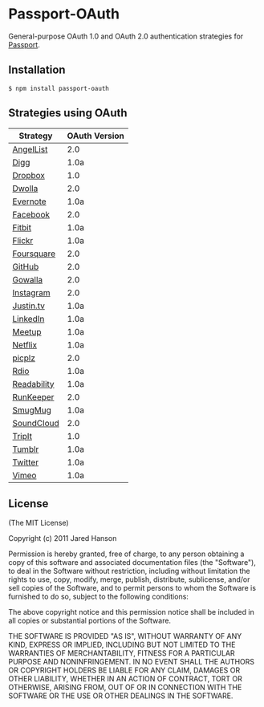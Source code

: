 # Passport-OAuth

General-purpose OAuth 1.0 and OAuth 2.0 authentication strategies for [Passport](https://github.com/jaredhanson/passport).

## Installation

    $ npm install passport-oauth

## Strategies using OAuth

<table>
  <thead>
    <tr><th>Strategy</th><th>OAuth Version</th>
  </thead>
  <tbody>
    <tr><td><a href="https://github.com/jaredhanson/passport-angellist">AngelList</a></td><td>2.0</td></tr>
    <tr><td><a href="https://github.com/jaredhanson/passport-digg">Digg</a></td><td>1.0a</td></tr>
    <tr><td><a href="https://github.com/jaredhanson/passport-dropbox">Dropbox</a></td><td>1.0</td></tr>
    <tr><td><a href="https://github.com/jaredhanson/passport-dwolla">Dwolla</a></td><td>2.0</td></tr>
    <tr><td><a href="https://github.com/jaredhanson/passport-evernote">Evernote</a></td><td>1.0a</td></tr>
    <tr><td><a href="https://github.com/jaredhanson/passport-facebook">Facebook</a></td><td>2.0</td></tr>
    <tr><td><a href="https://github.com/jaredhanson/passport-fitbit">Fitbit</a></td><td>1.0a</td></tr>
    <tr><td><a href="https://github.com/jaredhanson/passport-flickr">Flickr</a></td><td>1.0a</td></tr>
    <tr><td><a href="https://github.com/jaredhanson/passport-foursquare">Foursquare</a></td><td>2.0</td></tr>
    <tr><td><a href="https://github.com/jaredhanson/passport-github">GitHub</a></td><td>2.0</td></tr>
    <tr><td><a href="https://github.com/jaredhanson/passport-gowalla">Gowalla</a></td><td>2.0</td></tr>
    <tr><td><a href="https://github.com/jaredhanson/passport-instagram">Instagram</a></td><td>2.0</td></tr>
    <tr><td><a href="https://github.com/jaredhanson/passport-justintv">Justin.tv</a></td><td>1.0a</td></tr>
    <tr><td><a href="https://github.com/jaredhanson/passport-linkedin">LinkedIn</a></td><td>1.0a</td></tr>
    <tr><td><a href="https://github.com/jaredhanson/passport-meetup">Meetup</a></td><td>1.0a</td></tr>
    <tr><td><a href="https://github.com/jaredhanson/passport-netflix">Netflix</a></td><td>1.0a</td></tr>
    <tr><td><a href="https://github.com/jaredhanson/passport-picplz">picplz</a></td><td>2.0</td></tr>
    <tr><td><a href="https://github.com/jaredhanson/passport-rdio">Rdio</a></td><td>1.0a</td></tr>
    <tr><td><a href="https://github.com/jaredhanson/passport-readability">Readability</a></td><td>1.0a</td></tr>
    <tr><td><a href="https://github.com/jaredhanson/passport-runkeeper">RunKeeper</a></td><td>2.0</td></tr>
    <tr><td><a href="https://github.com/jaredhanson/passport-smugmug">SmugMug</a></td><td>1.0a</td></tr>
    <tr><td><a href="https://github.com/jaredhanson/passport-soundcloud">SoundCloud</a></td><td>2.0</td></tr>
    <tr><td><a href="https://github.com/jaredhanson/passport-tripit">TripIt</a></td><td>1.0</td></tr>
    <tr><td><a href="https://github.com/jaredhanson/passport-tumblr">Tumblr</a></td><td>1.0a</td></tr>
    <tr><td><a href="https://github.com/jaredhanson/passport-twitter">Twitter</a></td><td>1.0a</td></tr>
    <tr><td><a href="https://github.com/jaredhanson/passport-vimeo">Vimeo</a></td><td>1.0a</td></tr>
  </tbody>
</table>

## License

(The MIT License)

Copyright (c) 2011 Jared Hanson

Permission is hereby granted, free of charge, to any person obtaining a copy of
this software and associated documentation files (the "Software"), to deal in
the Software without restriction, including without limitation the rights to
use, copy, modify, merge, publish, distribute, sublicense, and/or sell copies of
the Software, and to permit persons to whom the Software is furnished to do so,
subject to the following conditions:

The above copyright notice and this permission notice shall be included in all
copies or substantial portions of the Software.

THE SOFTWARE IS PROVIDED "AS IS", WITHOUT WARRANTY OF ANY KIND, EXPRESS OR
IMPLIED, INCLUDING BUT NOT LIMITED TO THE WARRANTIES OF MERCHANTABILITY, FITNESS
FOR A PARTICULAR PURPOSE AND NONINFRINGEMENT. IN NO EVENT SHALL THE AUTHORS OR
COPYRIGHT HOLDERS BE LIABLE FOR ANY CLAIM, DAMAGES OR OTHER LIABILITY, WHETHER
IN AN ACTION OF CONTRACT, TORT OR OTHERWISE, ARISING FROM, OUT OF OR IN
CONNECTION WITH THE SOFTWARE OR THE USE OR OTHER DEALINGS IN THE SOFTWARE.
